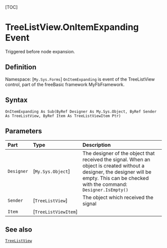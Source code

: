[TOC]
# TreeListView.OnItemExpanding Event
Triggered before node expansion.
## Definition
Namespace: [`My.Sys.Forms`]
`OnItemExpanding` is event of the TreeListView control, part of the freeBasic framework MyFbFramework.
## Syntax
```freeBasic
OnItemExpanding As Sub(ByRef Designer As My.Sys.Object, ByRef Sender As TreeListView, ByRef Item As TreeListViewItem Ptr)
```

## Parameters

|Part|Type|Description|
| :------------ | :------------ | :------------ |
|`Designer`|[`My.Sys.Object`]|The designer of the object that received the signal. When an object is created without a designer, the designer will be empty. This can be checked with the command: `Designer.IsEmpty()`|
|`Sender`|[`TreeListView`]|The object which received the signal|
|`Item`|[`TreeListViewItem`]||

## See also
[`TreeListView`](TreeListView.md)
